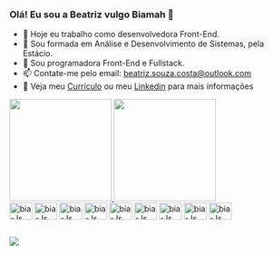 ### Olá! Eu sou a Beatriz vulgo Biamah 👋


- 🔭 Hoje eu trabalho como desenvolvedora Front-End.
- 🌱 Sou formada em Análise e Desenvolvimento de Sistemas, pela Estácio.
- 👯 Sou programadora Front-End e Fullstack.
- 📫 Contate-me pelo email: beatriz.souza.costa@outlook.com
- 📃 Veja meu <a href="https://drive.google.com/file/d/1MfmgWa-a2QKBR-x7fJ-kdEVW1hWoBO-P/view?usp=drive_link" target="_blank">Currículo</a> ou meu <a href="https://www.linkedin.com/in/beatriz-souza-espitalher/" target="_blank">Linkedin</a> para mais informações

<div style="display: inline_block">
  <a href="https://github.com/Biamah">
    <!-- GitHub Stats (com cache reduzido) -->
    <img height="180em" src="https://github-readme-stats.vercel.app/api?username=biamah&show_icons=true&theme=dracula&include_all_commits=true" />
  </a>
  <a href="https://github.com/Biamah">
    <!-- Linguagens mais usadas -->
    <img height="180em" src="https://github-readme-stats.vercel.app/api/top-langs/?username=biamah&layout=compact&theme=dracula" />
  </a>
</div>
  
<div style="display: inline_block">
  <img align="center" alt="bia-Js" height="30" width="40" src="https://cdn.jsdelivr.net/gh/devicons/devicon/icons/javascript/javascript-original.svg">
  <img align="center" alt="bia-Js" height="30" width="40" src="https://cdn.jsdelivr.net/gh/devicons/devicon/icons/react/react-original.svg">
  <img align="center" alt="bia-Js" height="30" width="40" src="https://cdn.jsdelivr.net/gh/devicons/devicon/icons/typescript/typescript-original.svg">
  <img align="center" alt="bia-Js" height="30" width="40" src="https://cdn.jsdelivr.net/gh/devicons/devicon/icons/postgresql/postgresql-original.svg">
  <img align="center" alt="bia-Js" height="30" width="40" src="https://cdn.jsdelivr.net/gh/devicons/devicon/icons/python/python-original.svg">
  <img align="center" alt="bia-Js" height="30" width="40" src="https://cdn.jsdelivr.net/gh/devicons/devicon/icons/html5/html5-original.svg">
  <img align="center" alt="bia-Js" height="30" width="40" src="https://cdn.jsdelivr.net/gh/devicons/devicon/icons/css3/css3-original.svg">
  <img align="center" alt="bia-Js" height="30" width="40" src="https://cdn.jsdelivr.net/gh/devicons/devicon/icons/git/git-original.svg">
  <img align="center" alt="bia-Js" height="30" width="40" src="https://cdn.jsdelivr.net/gh/devicons/devicon/icons/sass/sass-original.svg">
</div>
  
##
  
<div>
  <a href="https://www.linkedin.com/in/beatriz-souza-espitalher/"><img src="https://img.shields.io/badge/LinkedIn-0077B5?style=for-the-badge&logo=linkedin&logoColor=white"></a>
</div>

  
  
  

